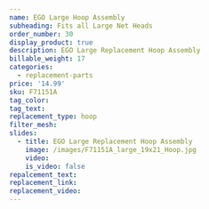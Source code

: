 ```yaml
---
name: EGO Large Hoop Assembly
subheading: Fits all Large Net Heads
order_number: 30
display_product: true
description: EGO Large Replacement Hoop Assembly
billable_weight: 17
categories:
  - replacement-parts
price: '14.99'
sku: F71151A
tag_color:
tag_text:
replacement_type: hoop
filter_mesh:
slides:
  - title: EGO Large Replacement Hoop Assembly
    image: /images/F71151A_large_19x21_Hoop.jpg
    video:
    is_video: false
repalcement_text:
replacement_link:
replacement_video:
---
```

